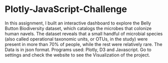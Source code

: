 # Plotly-JavaScript-Challenge

In this assignment, I built an interactive dashboard to explore the Belly Button Biodiversity dataset, which catalogs the microbes that colonize human navels.
The dataset reveals that a small handful of microbial species (also called operational taxonomic units, or OTUs, in the study) were present in more than 70% of people, while the rest were relatively rare.
The Data is in json format. 
Programs used: Plotly, D3 and Javascript. 
Go to settings and check the website to see the Visualization of the project. 

